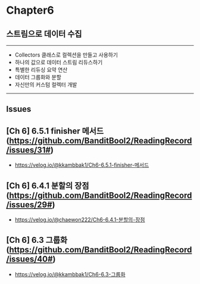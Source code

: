 # Chapter6
## 스트림으로 데이터 수집

---
- Collectors 클래스로 컬렉션을 만들고 사용하기
- 하나의 값으로 데이터 스트림 리듀스하기
- 특별한 리듀싱 요약 연산
- 데이터 그룹화와 분할
- 자신만의 커스텀 컬렉터 개발
---

## Issues
## [Ch 6] 6.5.1 finisher 메서드 (https://github.com/BanditBool2/ReadingRecord/issues/31#)
- https://velog.io/@kkambbak1/Ch6-6.5.1-finisher-메서드

## [Ch 6] 6.4.1 분할의 장점 (https://github.com/BanditBool2/ReadingRecord/issues/29#)
- https://velog.io/@chaewon222/Ch6-6.4.1-분할의-장점

## [Ch 6] 6.3 그룹화 (https://github.com/BanditBool2/ReadingRecord/issues/40#)
- https://velog.io/@kkambbak1/Ch6-6.3-그룹화
